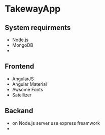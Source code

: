 # TakewayApp

## System requirments
* Node.js
* MongoDB
* 

## Frontend
* AngularJS
* Angular Material
* Awsome Fonts
* Satellizer

## Backand
* on Node.js server use express freamwork
* 

